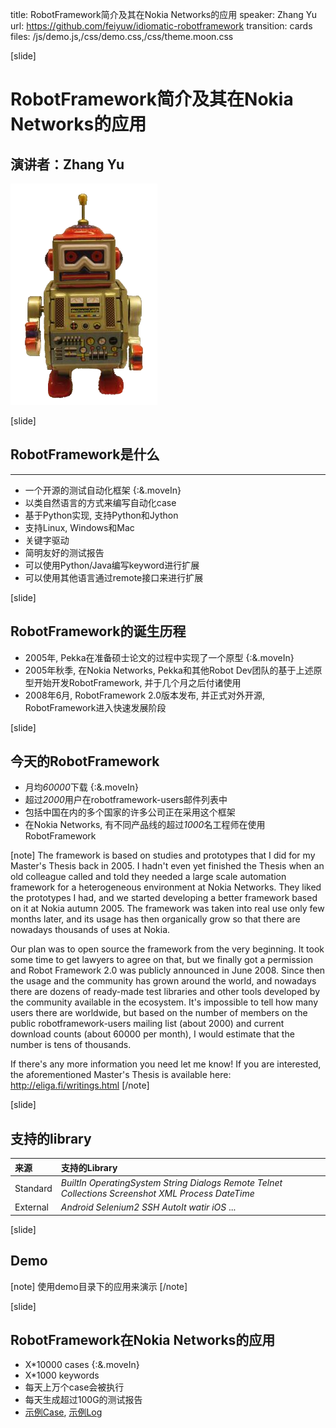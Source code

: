 title: RobotFramework简介及其在Nokia Networks的应用
speaker: Zhang Yu
url: https://github.com/feiyuw/idiomatic-robotframework
transition: cards
files: /js/demo.js,/css/demo.css,/css/theme.moon.css

[slide]

# RobotFramework简介及其在Nokia Networks的应用
## 演讲者：Zhang Yu

![RobotFramework](/img/robotframework.png "RobotFramework")

[slide]

## RobotFramework是什么
----
* 一个开源的测试自动化框架 {:&.moveIn}
* 以类自然语言的方式来编写自动化case
* 基于Python实现, 支持Python和Jython
* 支持Linux, Windows和Mac
* 关键字驱动
* 简明友好的测试报告
* 可以使用Python/Java编写keyword进行扩展
* 可以使用其他语言通过remote接口来进行扩展

[slide]

## RobotFramework的诞生历程

* 2005年, Pekka在准备硕士论文的过程中实现了一个原型 {:&.moveIn}
* 2005年秋季, 在Nokia Networks, Pekka和其他Robot Dev团队的基于上述原型开始开发RobotFramework, 并于几个月之后付诸使用
* 2008年6月, RobotFramework 2.0版本发布, 并正式对外开源, RobotFramework进入快速发展阶段

[slide]

## 今天的RobotFramework

* 月均*60000*下载 {:&.moveIn}
* 超过*2000*用户在robotframework-users邮件列表中
* 包括中国在内的多个国家的许多公司正在采用这个框架
* 在Nokia Networks, 有不同产品线的超过*1000*名工程师在使用RobotFramework

[note]
The framework is based on studies and prototypes that I did for my
Master's Thesis back in 2005. I hadn't even yet finished the Thesis
when an old colleague called and told they needed a large scale
automation framework for a heterogeneous environment at Nokia
Networks. They liked the prototypes I had, and we started developing a
better framework based on it at Nokia autumn 2005. The framework was
taken into real use only few months later, and its usage has then
organically grow so that there are nowadays thousands of uses at
Nokia.

Our plan was to open source the framework from the very beginning. It
took some time to get lawyers to agree on that, but we finally got a
permission and Robot Framework 2.0 was publicly announced in June
2008. Since then the usage and the community has grown around the
world, and nowadays there are dozens of ready-made test libraries and
other tools developed by the community available in the ecosystem.
It's impossible to tell how many users there are worldwide, but based
on the number of members on the public robotframework-users mailing
list (about 2000) and current download counts (about 60000 per month),
I would estimate that the number is tens of thousands.

If there's any more information you need let me know! If you are
interested, the aforementioned Master's Thesis is available here:
http://eliga.fi/writings.html
[/note]

[slide]

## 支持的library

  来源  | 支持的Library
:--------|:-------------
Standard | *BuiltIn* *OperatingSystem* *String* *Dialogs* *Remote* *Telnet* *Collections* *Screenshot* *XML* *Process* *DateTime*
External | *Android* *Selenium2* *SSH* *AutoIt* *watir* *iOS* ...

[slide]

## Demo

[note]
使用demo目录下的应用来演示
[/note]

[slide]

## RobotFramework在Nokia Networks的应用

* X*10000 cases {:&.moveIn}
* X*1000 keywords
* 每天上万个case会被执行
* 每天生成超过100G的测试报告
* [示例Case](http://10.56.117.81/IPA_TRUNK/TestCase/DATest/DC/FMA/Alarm/B01927_FUT_012_TA_all_active_star_alarms_should_be_uploaded_to_OMS_successfully_by_total_type.html), [示例Log](http://10.56.117.81/archiver2/10_56_117_81/tep-ci2/Worker-il-BCN173-FPC51/Archive_1284.zip!/logs/robot_logs/10.68.156.78_log.html)
